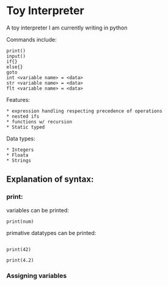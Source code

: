 # Toy Interpreter

A toy interpreter I am currently writing in python 

Commands include: 

```
print()
input()
if{}
else{}
goto
int <variable name> = <data>
str <variable name> = <data>
flt <variable name> = <data>
```

Features:
```
* expression handling respecting precedence of operations
* nested ifs
* functions w/ recursion
* Static typed
```
Data types:

```
* Integers
* Floata
* Strings
```

## Explanation of syntax:

### print:

variables can be printed:

```print(num)```

primative datatypes can be printed:

```print("Hello World!")

print(42)

print(4.2)
```

### Assigning variables
